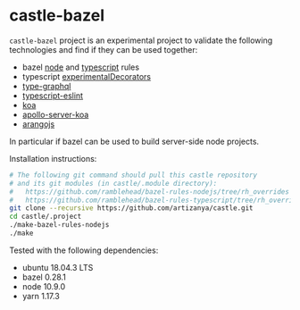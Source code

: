 # castle-bazel

```castle-bazel``` project is an experimental project to validate the following technologies and find if they can be used together:

* bazel [node](https://github.com/ramblehead/bazel-rules-nodejs) and [typescript](https://github.com/bazelbuild/rules_typescript) rules
* typescript [experimentalDecorators](https://www.typescriptlang.org/docs/handbook/decorators.html)
* [type-graphql](https://github.com/19majkel94/type-graphql)
* [typescript-eslint](https://github.com/typescript-eslint/typescript-eslint)
* [koa](https://github.com/koajs/koa)
* [apollo-server-koa](https://github.com/apollographql/apollo-server/tree/master/packages/apollo-server-koa)
* [arangojs](https://github.com/arangodb/arangojs)

In particular if bazel can be used to build server-side node projects.

Installation instructions:

```bash
# The following git command should pull this castle repository
# and its git modules (in castle/.module directory):
#   https://github.com/ramblehead/bazel-rules-nodejs/tree/rh_overrides
#   https://github.com/ramblehead/bazel-rules-typescript/tree/rh_overrides
git clone --recursive https://github.com/artizanya/castle.git
cd castle/.project
./make-bazel-rules-nodejs
./make
```

Tested with the following dependencies:
* ubuntu 18.04.3 LTS
* bazel 0.28.1
* node 10.9.0
* yarn 1.17.3
